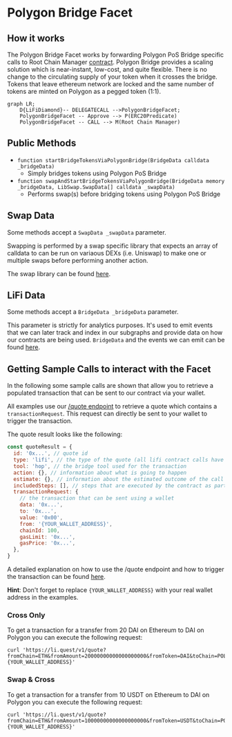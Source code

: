 # Polygon Bridge Facet

## How it works

The Polygon Bridge Facet works by forwarding Polygon PoS Bridge specific calls to Root Chain Manager [contract](https://static.matic.network/network/mainnet/v1/index.json). Polygon Bridge provides a scaling solution which is near-instant, low-cost, and quite flexible. There is no change to the circulating supply of your token when it crosses the bridge. Tokens that leave ethereum network are locked and the same number of tokens are minted on Polygon as a pegged token (1:1).

```mermaid
graph LR;
    D{LiFiDiamond}-- DELEGATECALL -->PolygonBridgeFacet;
    PolygonBridgeFacet -- Approve --> P(ERC20Predicate)
    PolygonBridgeFacet -- CALL --> M(Root Chain Manager)
```

## Public Methods

- `function startBridgeTokensViaPolygonBridge(BridgeData calldata _bridgeData)`
  - Simply bridges tokens using Polygon PoS Bridge
- `function swapAndStartBridgeTokensViaPolygonBridge(BridgeData memory _bridgeData, LibSwap.SwapData[] calldata _swapData)`
  - Performs swap(s) before bridging tokens using Polygon PoS Bridge

## Swap Data

Some methods accept a `SwapData _swapData` parameter.

Swapping is performed by a swap specific library that expects an array of calldata to can be run on variaous DEXs (i.e. Uniswap) to make one or multiple swaps before performing another action.

The swap library can be found [here](../src/Libraries/LibSwap.sol).

## LiFi Data

Some methods accept a `BridgeData _bridgeData` parameter.

This parameter is strictly for analytics purposes. It's used to emit events that we can later track and index in our subgraphs and provide data on how our contracts are being used. `BridgeData` and the events we can emit can be found [here](../src/Interfaces/ILiFi.sol).

## Getting Sample Calls to interact with the Facet

In the following some sample calls are shown that allow you to retrieve a populated transaction that can be sent to our contract via your wallet.

All examples use our [/quote endpoint](https://apidocs.li.finance/reference/get_quote-1) to retrieve a quote which contains a `transactionRequest`. This request can directly be sent to your wallet to trigger the transaction.

The quote result looks like the following:

```javascript
const quoteResult = {
  id: '0x...', // quote id
  type: 'lifi', // the type of the quote (all lifi contract calls have the type "lifi")
  tool: 'hop', // the bridge tool used for the transaction
  action: {}, // information about what is going to happen
  estimate: {}, // information about the estimated outcome of the call
  includedSteps: [], // steps that are executed by the contract as part of this transaction, e.g. a swap step and a cross step
  transactionRequest: {
    // the transaction that can be sent using a wallet
    data: '0x...',
    to: '0x...',
    value: '0x00',
    from: '{YOUR_WALLET_ADDRESS}',
    chainId: 100,
    gasLimit: '0x...',
    gasPrice: '0x...',
  },
}
```

A detailed explanation on how to use the /quote endpoint and how to trigger the transaction can be found [here](https://apidocs.li.finance/reference/how-to-transfer-tokens).

**Hint**: Don't forget to replace `{YOUR_WALLET_ADDRESS}` with your real wallet address in the examples.

### Cross Only

To get a transaction for a transfer from 20 DAI on Ethereum to DAI on Polygon you can execute the following request:

```shell
curl 'https://li.quest/v1/quote?fromChain=ETH&fromAmount=20000000000000000000&fromToken=DAI&toChain=POL&toToken=DAI&slippage=0.03&allowBridges=polygon&fromAddress={YOUR_WALLET_ADDRESS}'
```

### Swap & Cross

To get a transaction for a transfer from 10 USDT on Ethereum to DAI on Polygon you can execute the following request:

```shell
curl 'https://li.quest/v1/quote?fromChain=ETH&fromAmount=10000000000000000000&fromToken=USDT&toChain=POL&toToken=DAI&slippage=0.03&allowBridges=polygon&fromAddress={YOUR_WALLET_ADDRESS}'
```
